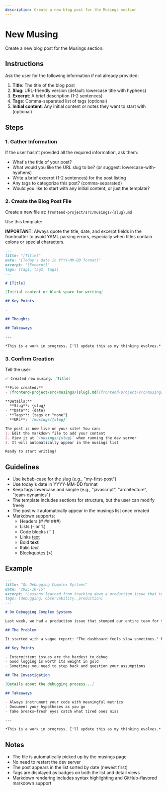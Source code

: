 ```yaml
---
description: Create a new blog post for the Musings section
---
```


# New Musing

Create a new blog post for the Musings section.

## Instructions

Ask the user for the following information if not already provided:
1. **Title**: The title of the blog post
2. **Slug**: URL-friendly version (default: lowercase title with hyphens)
3. **Excerpt**: A brief description (1-2 sentences)
4. **Tags**: Comma-separated list of tags (optional)
5. **Initial content**: Any initial content or notes they want to start with (optional)

## Steps

### 1. Gather Information

If the user hasn't provided all the required information, ask them:
- What's the title of your post?
- What would you like the URL slug to be? (or suggest: lowercase-with-hyphens)
- Write a brief excerpt (1-2 sentences) for the post listing
- Any tags to categorize this post? (comma-separated)
- Would you like to start with any initial content, or just the template?

### 2. Create the Blog Post File

Create a new file at: `frontend-project/src/musings/{slug}.md`

Use this template:

**IMPORTANT**: Always quote the title, date, and excerpt fields in the frontmatter to avoid YAML parsing errors, especially when titles contain colons or special characters.

```markdown
---
title: "[Title]"
date: "[Today's date in YYYY-MM-DD format]"
excerpt: "[Excerpt]"
tags: [tag1, tag2, tag3]
---

# [Title]

[Initial content or blank space for writing]

## Key Points

-

## Thoughts

## Takeaways

---

*This is a work in progress. I'll update this as my thinking evolves.*
```

### 3. Confirm Creation

Tell the user:

```markdown
✅ Created new musing: [Title]

**File created:**
- [frontend-project/src/musings/{slug}.md](frontend-project/src/musings/{slug}.md)

**Details:**
- **Slug**: {slug}
- **Date**: {date}
- **Tags**: {tags or "none"}
- **URL**: `/musings/{slug}`

The post is now live on your site! You can:
1. Edit the markdown file to add your content
2. View it at `/musings/{slug}` when running the dev server
3. It will automatically appear in the musings list

Ready to start writing?
```

## Guidelines

- Use kebab-case for the slug (e.g., "my-first-post")
- Use today's date in YYYY-MM-DD format
- Keep tags lowercase and simple (e.g., "javascript", "architecture", "team-dynamics")
- The template includes sections for structure, but the user can modify freely
- The post will automatically appear in the musings list once created
- Markdown supports:
  - Headers (# ## ###)
  - Lists (- or 1.)
  - Code blocks (\`\`\`)
  - Links [text](url)
  - Bold **text**
  - Italic *text*
  - Blockquotes (>)

## Example

```markdown
---
title: "On Debugging Complex Systems"
date: "2025-10-15"
excerpt: "Lessons learned from tracking down a production issue that took three days to diagnose"
tags: [debugging, observability, production]
---

# On Debugging Complex Systems

Last week, we had a production issue that stumped our entire team for three days. Here's what I learned about debugging distributed systems.

## The Problem

It started with a vague report: "The dashboard feels slow sometimes." No error messages, no clear pattern, just... slow.

## Key Points

- Intermittent issues are the hardest to debug
- Good logging is worth its weight in gold
- Sometimes you need to step back and question your assumptions

## The Investigation

[Details about the debugging process...]

## Takeaways

- Always instrument your code with meaningful metrics
- Document your hypotheses as you go
- Take breaks—fresh eyes catch what tired ones miss

---

*This is a work in progress. I'll update this as my thinking evolves.*
```

## Notes

- The file is automatically picked up by the musings page
- No need to restart the dev server
- The post appears in the list sorted by date (newest first)
- Tags are displayed as badges on both the list and detail views
- Markdown rendering includes syntax highlighting and GitHub-flavored markdown support
